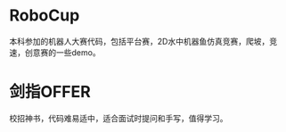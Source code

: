 # RoboCup
本科参加的机器人大赛代码，包括平台赛，2D水中机器鱼仿真竞赛，爬坡，竞速，创意赛的一些demo。
# 剑指OFFER
校招神书，代码难易适中，适合面试时提问和手写，值得学习。



